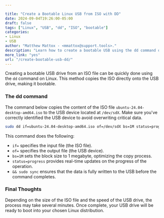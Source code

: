 ```yaml
---

title: "Create a Bootable Linux USB from ISO with DD"
date: 2024-09-04T19:26:00-05:00
draft: false
tags: ["Linux", "USB", "dd", "ISO", "bootable"]
categories:
- Linux
- USB
author: "Matthew Mattox - <mmattox@support.tools>."
description: "Learn how to create a bootable USB using the dd command on Linux."
more_link: "yes"
url: "/create-bootable-usb-dd/"
---
```


Creating a bootable USB drive from an ISO file can be quickly done using the `dd` command on Linux. This method copies the ISO directly onto the USB drive, making it bootable.

### The dd command

The command below copies the content of the ISO file `ubuntu-24.04-desktop-amd64.iso` to the USB device located at `/dev/sdX`. Make sure you've correctly identified the USB device to avoid overwriting critical data.

```bash
sudo dd if=ubuntu-24.04-desktop-amd64.iso of=/dev/sdX bs=1M status=progress && sudo sync
```

This command does the following:

- `if=` specifies the input file (the ISO file).
- `of=` specifies the output file (the USB device).
- `bs=1M` sets the block size to 1 megabyte, optimizing the copy process.
- `status=progress` provides real-time updates on the progress of the operation.
- `&& sudo sync` ensures that the data is fully written to the USB before the command completes.

### Final Thoughts

Depending on the size of the ISO file and the speed of the USB drive, the process may take several minutes. Once complete, your USB drive will be ready to boot into your chosen Linux distribution.
